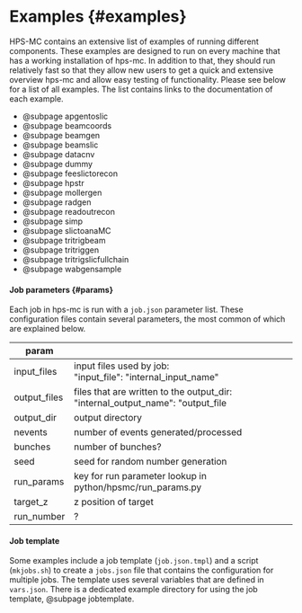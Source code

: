 Examples  {#examples}
========

HPS-MC contains an extensive list of examples of running different components. These examples are designed to run on every machine that has a working installation of hps-mc. In addition to that, they should run relatively fast so that they allow new users to get a quick and extensive overview hps-mc and allow easy testing of functionality. Please see below for a list of all examples. The list contains links to the documentation of each example.

- @subpage apgentoslic
- @subpage beamcoords
- @subpage beamgen
- @subpage beamslic
- @subpage datacnv
- @subpage dummy
- @subpage feeslictorecon
- @subpage hpstr
- @subpage mollergen
- @subpage radgen
- @subpage readoutrecon
- @subpage simp
- @subpage slictoanaMC
- @subpage tritrigbeam
- @subpage tritriggen
- @subpage tritrigslicfullchain
- @subpage wabgensample

#### Job parameters    {#params}
Each job in hps-mc is run with a `job.json` parameter list. These configuration files contain several parameters, the most common of which are explained below.

| param         |                                                                                        |
|---------------|----------------------------------------------------------------------------------------|
| input_files   | input files used by job:<br>"input_file": "internal_input_name"                        |
| output_files  | files that are written to the output_dir:<br>"internal_output_name": "output_file      |
| output_dir    | output directory                                                                       |
| nevents       | number of events generated/processed                                                   |
| bunches       | number of bunches?                                                                     |
| seed          | seed for random number generation                                                      |
| run_params    | key for run parameter lookup in python/hpsmc/run\_params.py                            |
| target_z      | z position of target                                                                   |
| run_number    | ?                                                                                      |

#### Job template
Some examples include a job template (`job.json.tmpl`) and a script (`mkjobs.sh`) to create a `jobs.json` file that contains the configuration for multiple jobs. The template uses several variables that are defined in `vars.json`. There is a dedicated example directory for using the job template, @subpage jobtemplate.